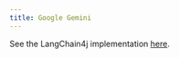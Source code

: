 ```yaml
---
title: Google Gemini
---
```


See the LangChain4j implementation [here](/docs/arc/clients/langchain4j).